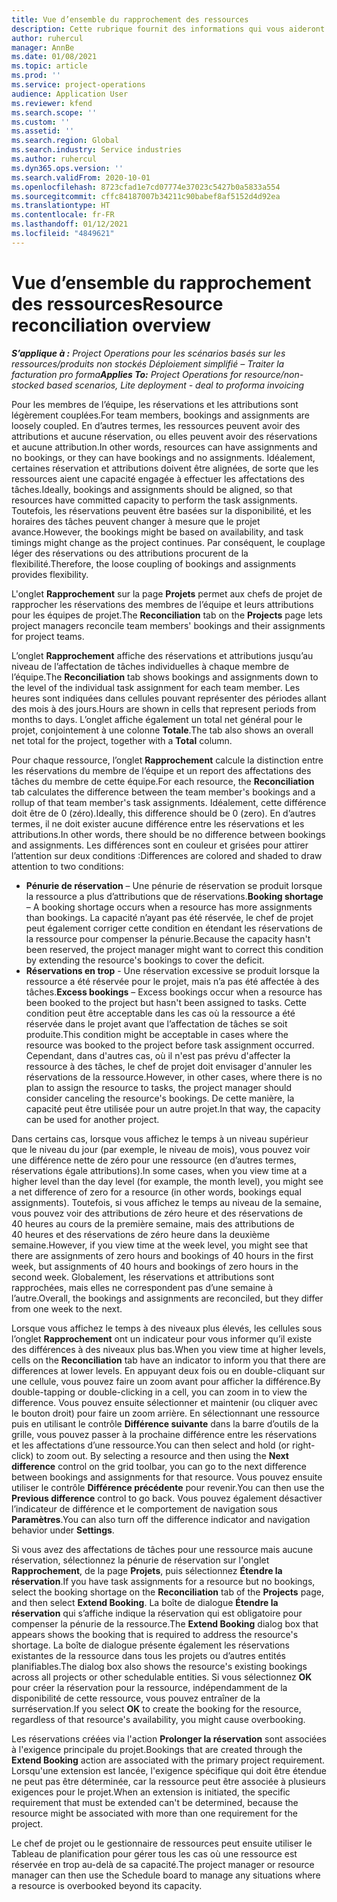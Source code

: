 ```yaml
---
title: Vue d’ensemble du rapprochement des ressources
description: Cette rubrique fournit des informations qui vous aideront à vous assurer que les réservations de ressources et les affectations pour les projets sont alignées.
author: ruhercul
manager: AnnBe
ms.date: 01/08/2021
ms.topic: article
ms.prod: ''
ms.service: project-operations
audience: Application User
ms.reviewer: kfend
ms.search.scope: ''
ms.custom: ''
ms.assetid: ''
ms.search.region: Global
ms.search.industry: Service industries
ms.author: ruhercul
ms.dyn365.ops.version: ''
ms.search.validFrom: 2020-10-01
ms.openlocfilehash: 8723cfad1e7cd07774e37023c5427b0a5833a554
ms.sourcegitcommit: cffc84187007b34211c90babef8af5152d4d92ea
ms.translationtype: HT
ms.contentlocale: fr-FR
ms.lasthandoff: 01/12/2021
ms.locfileid: "4849621"
---
```

# <a name="resource-reconciliation-overview"></a><span data-ttu-id="24eaf-103">Vue d’ensemble du rapprochement des ressources</span><span class="sxs-lookup"><span data-stu-id="24eaf-103">Resource reconciliation overview</span></span>

<span data-ttu-id="24eaf-104">_**S’applique à :** Project Operations pour les scénarios basés sur les ressources/produits non stockés Déploiement simplifié – Traiter la facturation pro forma_</span><span class="sxs-lookup"><span data-stu-id="24eaf-104">_**Applies To:** Project Operations for resource/non-stocked based scenarios, Lite deployment - deal to proforma invoicing_</span></span>

<span data-ttu-id="24eaf-105">Pour les membres de l’équipe, les réservations et les attributions sont légèrement couplées.</span><span class="sxs-lookup"><span data-stu-id="24eaf-105">For team members, bookings and assignments are loosely coupled.</span></span> <span data-ttu-id="24eaf-106">En d’autres termes, les ressources peuvent avoir des attributions et aucune réservation, ou elles peuvent avoir des réservations et aucune attribution.</span><span class="sxs-lookup"><span data-stu-id="24eaf-106">In other words, resources can have assignments and no bookings, or they can have bookings and no assignments.</span></span> <span data-ttu-id="24eaf-107">Idéalement, certaines réservation et attributions doivent être alignées, de sorte que les ressources aient une capacité engagée à effectuer les affectations des tâches.</span><span class="sxs-lookup"><span data-stu-id="24eaf-107">Ideally, bookings and assignments should be aligned, so that resources have committed capacity to perform the task assignments.</span></span> <span data-ttu-id="24eaf-108">Toutefois, les réservations peuvent être basées sur la disponibilité, et les horaires des tâches peuvent changer à mesure que le projet avance.</span><span class="sxs-lookup"><span data-stu-id="24eaf-108">However, the bookings might be based on availability, and task timings might change as the project continues.</span></span> <span data-ttu-id="24eaf-109">Par conséquent, le couplage léger des réservations ou des attributions procurent de la flexibilité.</span><span class="sxs-lookup"><span data-stu-id="24eaf-109">Therefore, the loose coupling of bookings and assignments provides flexibility.</span></span>

<span data-ttu-id="24eaf-110">L'onglet **Rapprochement** sur la page **Projets** permet aux chefs de projet de rapprocher les réservations des membres de l’équipe et leurs attributions pour les équipes de projet.</span><span class="sxs-lookup"><span data-stu-id="24eaf-110">The **Reconciliation** tab on the **Projects** page lets project managers reconcile team members' bookings and their assignments for project teams.</span></span>

<span data-ttu-id="24eaf-111">L’onglet **Rapprochement** affiche des réservations et attributions jusqu’au niveau de l’affectation de tâches individuelles à chaque membre de l’équipe.</span><span class="sxs-lookup"><span data-stu-id="24eaf-111">The **Reconciliation** tab shows bookings and assignments down to the level of the individual task assignment for each team member.</span></span> <span data-ttu-id="24eaf-112">Les heures sont indiquées dans cellules pouvant représenter des périodes allant des mois à des jours.</span><span class="sxs-lookup"><span data-stu-id="24eaf-112">Hours are shown in cells that represent periods from months to days.</span></span> <span data-ttu-id="24eaf-113">L’onglet affiche également un total net général pour le projet, conjointement à une colonne **Totale**.</span><span class="sxs-lookup"><span data-stu-id="24eaf-113">The tab also shows an overall net total for the project, together with a **Total** column.</span></span>

<span data-ttu-id="24eaf-114">Pour chaque ressource, l’onglet **Rapprochement** calcule la distinction entre les réservations du membre de l’équipe et un report des affectations des tâches du membre de cette équipe.</span><span class="sxs-lookup"><span data-stu-id="24eaf-114">For each resource, the **Reconciliation** tab calculates the difference between the team member's bookings and a rollup of that team member's task assignments.</span></span> <span data-ttu-id="24eaf-115">Idéalement, cette différence doit être de 0 (zéro).</span><span class="sxs-lookup"><span data-stu-id="24eaf-115">Ideally, this difference should be 0 (zero).</span></span> <span data-ttu-id="24eaf-116">En d’autres termes, il ne doit exister aucune différence entre les réservations et les attributions.</span><span class="sxs-lookup"><span data-stu-id="24eaf-116">In other words, there should be no difference between bookings and assignments.</span></span> <span data-ttu-id="24eaf-117">Les différences sont en couleur et grisées pour attirer l’attention sur deux conditions :</span><span class="sxs-lookup"><span data-stu-id="24eaf-117">Differences are colored and shaded to draw attention to two conditions:</span></span>

- <span data-ttu-id="24eaf-118">**Pénurie de réservation** – Une pénurie de réservation se produit lorsque la ressource a plus d’attributions que de réservations.</span><span class="sxs-lookup"><span data-stu-id="24eaf-118">**Booking shortage** – A booking shortage occurs when a resource has more assignments than bookings.</span></span> <span data-ttu-id="24eaf-119">La capacité n’ayant pas été réservée, le chef de projet peut également corriger cette condition en étendant les réservations de la ressource pour compenser la pénurie.</span><span class="sxs-lookup"><span data-stu-id="24eaf-119">Because the capacity hasn't been reserved, the project manager might want to correct this condition by extending the resource's bookings to cover the deficit.</span></span>
- <span data-ttu-id="24eaf-120">**Réservations en trop** - Une réservation excessive se produit lorsque la ressource a été réservée pour le projet, mais n’a pas été affectée à des tâches.</span><span class="sxs-lookup"><span data-stu-id="24eaf-120">**Excess bookings** – Excess bookings occur when a resource has been booked to the project but hasn't been assigned to tasks.</span></span> <span data-ttu-id="24eaf-121">Cette condition peut être acceptable dans les cas où la ressource a été réservée dans le projet avant que l’affectation de tâches se soit produite.</span><span class="sxs-lookup"><span data-stu-id="24eaf-121">This condition might be acceptable in cases where the resource was booked to the project before task assignment occurred.</span></span> <span data-ttu-id="24eaf-122">Cependant, dans d'autres cas, où il n'est pas prévu d'affecter la ressource à des tâches, le chef de projet doit envisager d'annuler les réservations de la ressource.</span><span class="sxs-lookup"><span data-stu-id="24eaf-122">However, in other cases, where there is no plan to assign the resource to tasks, the project manager should consider canceling the resource's bookings.</span></span> <span data-ttu-id="24eaf-123">De cette manière, la capacité peut être utilisée pour un autre projet.</span><span class="sxs-lookup"><span data-stu-id="24eaf-123">In that way, the capacity can be used for another project.</span></span>

<span data-ttu-id="24eaf-124">Dans certains cas, lorsque vous affichez le temps à un niveau supérieur que le niveau du jour (par exemple, le niveau de mois), vous pouvez voir une différence nette de zéro pour une ressource (en d’autres termes, réservations égale attributions).</span><span class="sxs-lookup"><span data-stu-id="24eaf-124">In some cases, when you view time at a higher level than the day level (for example, the month level), you might see a net difference of zero for a resource (in other words, bookings equal assignments).</span></span> <span data-ttu-id="24eaf-125">Toutefois, si vous affichez le temps au niveau de la semaine, vous pouvez voir des attributions de zéro heure et des réservations de 40 heures au cours de la première semaine, mais des attributions de 40 heures et des réservations de zéro heure dans la deuxième semaine.</span><span class="sxs-lookup"><span data-stu-id="24eaf-125">However, if you view time at the week level, you might see that there are assignments of zero hours and bookings of 40 hours in the first week, but assignments of 40 hours and bookings of zero hours in the second week.</span></span> <span data-ttu-id="24eaf-126">Globalement, les réservations et attributions sont rapprochées, mais elles ne correspondent pas d’une semaine à l’autre.</span><span class="sxs-lookup"><span data-stu-id="24eaf-126">Overall, the bookings and assignments are reconciled, but they differ from one week to the next.</span></span>

<span data-ttu-id="24eaf-127">Lorsque vous affichez le temps à des niveaux plus élevés, les cellules sous l’onglet **Rapprochement** ont un indicateur pour vous informer qu’il existe des différences à des niveaux plus bas.</span><span class="sxs-lookup"><span data-stu-id="24eaf-127">When you view time at higher levels, cells on the **Reconciliation** tab have an indicator to inform you that there are differences at lower levels.</span></span> <span data-ttu-id="24eaf-128">En appuyant deux fois ou en double-cliquant sur une cellule, vous pouvez faire un zoom avant pour afficher la différence.</span><span class="sxs-lookup"><span data-stu-id="24eaf-128">By double-tapping or double-clicking in a cell, you can zoom in to view the difference.</span></span> <span data-ttu-id="24eaf-129">Vous pouvez ensuite sélectionner et maintenir (ou cliquer avec le bouton droit) pour faire un zoom arrière. En sélectionnant une ressource puis en utilisant le contrôle **Différence suivante** dans la barre d’outils de la grille, vous pouvez passer à la prochaine différence entre les réservations et les affectations d’une ressource.</span><span class="sxs-lookup"><span data-stu-id="24eaf-129">You can then select and hold (or right-click) to zoom out. By selecting a resource and then using the **Next difference** control on the grid toolbar, you can go to the next difference between bookings and assignments for that resource.</span></span> <span data-ttu-id="24eaf-130">Vous pouvez ensuite utiliser le contrôle **Différence précédente** pour revenir.</span><span class="sxs-lookup"><span data-stu-id="24eaf-130">You can then use the **Previous difference** control to go back.</span></span> <span data-ttu-id="24eaf-131">Vous pouvez également désactiver l’indicateur de différence et le comportement de navigation sous **Paramètres**.</span><span class="sxs-lookup"><span data-stu-id="24eaf-131">You can also turn off the difference indicator and navigation behavior under **Settings**.</span></span>

<span data-ttu-id="24eaf-132">Si vous avez des affectations de tâches pour une ressource mais aucune réservation, sélectionnez la pénurie de réservation sur l'onglet **Rapprochement**, de la page **Projets**, puis sélectionnez **Étendre la réservation**.</span><span class="sxs-lookup"><span data-stu-id="24eaf-132">If you have task assignments for a resource but no bookings, select the booking shortage on the **Reconciliation** tab of the **Projects** page, and then select **Extend Booking**.</span></span> <span data-ttu-id="24eaf-133">La boîte de dialogue **Étendre la réservation** qui s’affiche indique la réservation qui est obligatoire pour compenser la pénurie de la ressource.</span><span class="sxs-lookup"><span data-stu-id="24eaf-133">The **Extend Booking** dialog box that appears shows the booking that is required to address the resource's shortage.</span></span> <span data-ttu-id="24eaf-134">La boîte de dialogue présente également les réservations existantes de la ressource dans tous les projets ou d’autres entités planifiables.</span><span class="sxs-lookup"><span data-stu-id="24eaf-134">The dialog box also shows the resource's existing bookings across all projects or other schedulable entities.</span></span> <span data-ttu-id="24eaf-135">Si vous sélectionnez **OK** pour créer la réservation pour la ressource, indépendamment de la disponibilité de cette ressource, vous pouvez entraîner de la surréservation.</span><span class="sxs-lookup"><span data-stu-id="24eaf-135">If you select **OK** to create the booking for the resource, regardless of that resource's availability, you might cause overbooking.</span></span>

<span data-ttu-id="24eaf-136">Les réservations créées via l'action **Prolonger la réservation** sont associées à l'exigence principale du projet.</span><span class="sxs-lookup"><span data-stu-id="24eaf-136">Bookings that are created through the **Extend Booking** action are associated with the primary project requirement.</span></span> <span data-ttu-id="24eaf-137">Lorsqu'une extension est lancée, l'exigence spécifique qui doit être étendue ne peut pas être déterminée, car la ressource peut être associée à plusieurs exigences pour le projet.</span><span class="sxs-lookup"><span data-stu-id="24eaf-137">When an extension is initiated, the specific requirement that must be extended can't be determined, because the resource might be associated with more than one requirement for the project.</span></span>

<span data-ttu-id="24eaf-138">Le chef de projet ou le gestionnaire de ressources peut ensuite utiliser le Tableau de planification pour gérer tous les cas où une ressource est réservée en trop au-delà de sa capacité.</span><span class="sxs-lookup"><span data-stu-id="24eaf-138">The project manager or resource manager can then use the Schedule board to manage any situations where a resource is overbooked beyond its capacity.</span></span>
